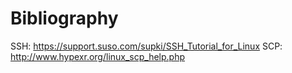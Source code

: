 # Bibliography

SSH: https://support.suso.com/supki/SSH_Tutorial_for_Linux
SCP: http://www.hypexr.org/linux_scp_help.php

